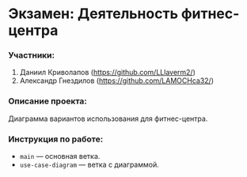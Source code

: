 # Экзамен: Деятельность фитнес-центра  
### Участники:  
1. Даниил Криволапов (https://github.com/LLlaverm2/)
2. Александр Гнездилов (https://github.com/LAMOCHca32/)

### Описание проекта:  
Диаграмма вариантов использования для фитнес-центра.  

### Инструкция по работе:  
- `main` — основная ветка.  
- `use-case-diagram` — ветка с диаграммой.  
